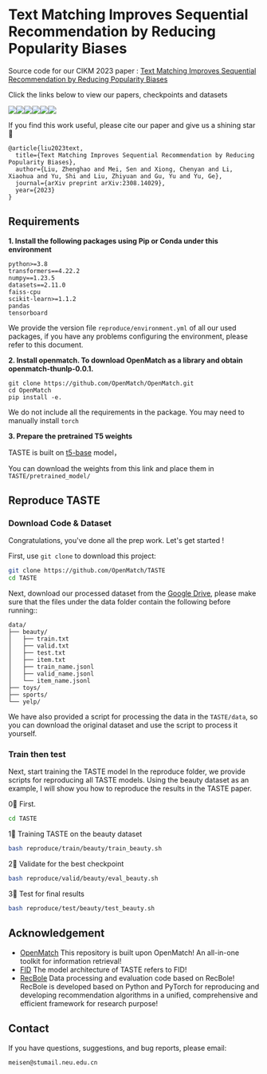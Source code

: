 # Text Matching Improves Sequential Recommendation by Reducing Popularity Biases

Source code for our CIKM 2023 paper :
[Text Matching Improves Sequential Recommendation by Reducing Popularity Biases](https://arxiv.org/pdf/2308.14029.pdf)

Click the links below to view our papers, checkpoints and datasets

<a href='https://arxiv.org/abs/2308.14029'><img src='https://img.shields.io/badge/Paper-Arxiv-red'></a><a href='https://huggingface.co/OpenMatch/TASTE-beauty'><img src='https://img.shields.io/badge/%F0%9F%A4%97%20Hugging%20Face-beauty-blue'></a><a href='https://huggingface.co/OpenMatch/TASTE-sports'><img src='https://img.shields.io/badge/%F0%9F%A4%97%20Hugging%20Face-sports-blue'></a><a href='https://huggingface.co/OpenMatch/TASTE-toys'><img src='https://img.shields.io/badge/%F0%9F%A4%97%20Hugging%20Face-toys-blue'></a><a href='https://huggingface.co/OpenMatch/TASTE-yelp'><img src='https://img.shields.io/badge/%F0%9F%A4%97%20Hugging%20Face-yelp-blue'></a><a href='https://drive.google.com/drive/folders/1U_tkCJq80kdefV9z_FdWDCMWvtUrm0or?usp=sharing'><img src='https://img.shields.io/badge/Google Drive-Dataset-yellow'></a> 

 If you find this work useful, please cite our paper  and give us a shining star 🌟

```
@article{liu2023text,
  title={Text Matching Improves Sequential Recommendation by Reducing Popularity Biases},
  author={Liu, Zhenghao and Mei, Sen and Xiong, Chenyan and Li, Xiaohua and Yu, Shi and Liu, Zhiyuan and Gu, Yu and Yu, Ge},
  journal={arXiv preprint arXiv:2308.14029},
  year={2023}
}
```

## 

## Requirements

**1. Install the following packages using Pip or Conda under this environment**

```
python>=3.8
transformers==4.22.2
numpy==1.23.5
datasets==2.11.0
faiss-cpu
scikit-learn>=1.1.2
pandas
tensorboard
```

We provide the version file `reproduce/environment.yml` of all our used packages, if you have any problems configuring the environment, please refer to this document.

**2. Install openmatch. To download OpenMatch as a library and obtain openmatch-thunlp-0.0.1.**


```
git clone https://github.com/OpenMatch/OpenMatch.git
cd OpenMatch
pip install -e.
```

We do not include all the requirements in the package. You may need to manually install `torch`

**3. Prepare the pretrained T5 weights**

TASTE is built on [t5-base](https://huggingface.co/t5-base/tree/main) model，

You can download the weights from this link and place them in `TASTE/pretrained_model/`

## Reproduce TASTE

### Download Code & Dataset

Congratulations, you've done all the prep work. Let's get started !

First, use `git clone` to download this project:

```bash
git clone https://github.com/OpenMatch/TASTE
cd TASTE
```

Next, download our processed dataset from the [Google Drive](https://drive.google.com/drive/folders/1U_tkCJq80kdefV9z_FdWDCMWvtUrm0or), please make sure that the files under the data folder contain the following before running::

```
data/
├── beauty/
│   ├── train.txt
│   ├── valid.txt
│   ├── test.txt
│   ├── item.txt
│   ├── train_name.jsonl
│   ├── valid_name.jsonl
│   └── item_name.jsonl
├── toys/
├── sports/  
└── yelp/
```

We have also provided a script for processing the data in the `TASTE/data`, so you can download the original dataset and use the script to process it yourself.

### Train then test

Next, start training the TASTE model
In the reproduce folder, we provide scripts for reproducing all TASTE models. Using the beauty dataset as an example, I will show you how to reproduce the results in the TASTE paper.

0⃣️ First.

```bash
cd TASTE
```

1⃣️ Training TASTE on the beauty dataset

```bash
bash reproduce/train/beauty/train_beauty.sh
```

2⃣️ Validate for the best checkpoint

```bash
bash reproduce/valid/beauty/eval_beauty.sh
```

3⃣️ Test for final results

```bash
bash reproduce/test/beauty/test_beauty.sh
```



## Acknowledgement

+ [OpenMatch](https://github.com/OpenMatch/OpenMatch) This repository is built upon OpenMatch! An all-in-one toolkit for information retrieval!
+ [FID](https://github.com/facebookresearch/FiD) The model architecture of TASTE refers to FID!
+ [RecBole](https://github.com/RUCAIBox/RecBole) Data processing and evaluation code based on RecBole! RecBole is developed based on Python and PyTorch for reproducing and developing recommendation algorithms in a unified, comprehensive and efficient framework for research purpose!

## Contact

If you have questions, suggestions, and bug reports, please email:
```
meisen@stumail.neu.edu.cn
```

